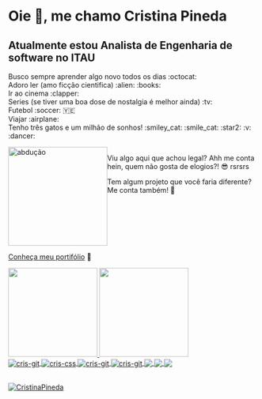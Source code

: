 <h1>
 Oie 👋, me chamo Cristina Pineda 
</h1> 
<h2>
 Atualmente estou Analista de Engenharia de software no ITAU
</h2>
<p>
 Busco sempre aprender algo novo todos os dias :octocat:
<br>
 Adoro ler (amo ficção cientifica) :alien:  :books:
 <br>
 Ir ao cinema :clapper: 
 <br>
 Series (se tiver uma boa dose de nostalgia é melhor ainda) :tv:
 <br>
 Futebol :soccer: 🇾🇪
 <br>
 Viajar :airplane:
 <br>
 Tenho três gatos e um milhão de sonhos!   :smiley_cat: :smile_cat: :star2: :v: :dancer:
</p>

<div style="display: flex; flex-direction:row;">
  <div>
    <img src="vaca-abduzida.gif" alt="abdução" width="200px">
  </div>
  <div>
    <p>Viu algo aqui que achou legal? Ahh me conta hein, quem não gosta de elogios?! 😎 rsrsrs</p>
    <p>Tem algum projeto que você faria diferente? Me conta também! 👀</p> 
  </div>
</div>

<a href="https://cristinapineda.github.io/#/" target="_blank">Conheça meu portifólio</a> <spam>:dart:<spam>
 
 <div>
  <a href="https://github.com/CristinaPineda">
  <img height="180em" src="https://github-readme-stats.vercel.app/api?username=CristinaPineda&show_icons=true&theme=radical&include_all_commits=true&count_private=true"/>
   
  <img height="180em" src="https://github-readme-stats.vercel.app/api/top-langs/?username=CristinaPineda&layout=compact&langs_count=7&theme=radical"/>
</div>

<div>
<img align="center" alt='cris-git' src='https://icongr.am/devicon/html5-original-wordmark.svg?size=50&color=currentColor'/> 
<img align="center" alt='cris-css' src='https://icongr.am/devicon/css3-original-wordmark.svg?size=50&color=currentColor' />
<img align="center" alt='cris-git' src='https://icongr.am/devicon/git-original.svg?size=50&color=currentColor'/> 
<img align="center" alt='cris-git' src='https://icongr.am/devicon/github-original.svg?size=50&color=currentColor'/> 
<img align="center" src='https://icongr.am/devicon/javascript-original.svg?size=50&color=currentColor' />
<img align="center" src='https://icongr.am/devicon/python-original.svg?size=50&color=currentColor' />
<img align="center" src='https://icongr.am/devicon/react-original-wordmark.svg?size=50&color=currentColor' />
</div> 
 <p align="left">
  <br>
  <img
    src="https://komarev.com/ghpvc/?username=CristinaPineda&label=Profile%20views&color=0e75b6&style=flat"
    alt="CristinaPineda"
  />
</p>






